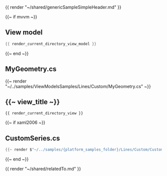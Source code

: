 <!--
To get help on editing this file, see https://github.com/beto-rodriguez/LiveCharts2/blob/dev/docs/readme.md
content is normally pulled from the examples in the repository.
-->

{{ render "~/shared/genericSampleSimpleHeader.md" }}

{{~ if mvvm ~}}
## View model

```csharp
{{ render_current_directory_view_model }}
```
{{~ end ~}}

## MyGeometry.cs

{{~ render "~/../samples/ViewModelsSamples/Lines/Custom/MyGeometry.cs" ~}}

## {{~ view_title ~}}
```
{{ render_current_directory_view }}
```

{{~ if xaml2006 ~}}
## CustomSeries.cs

```csharp
{{~ render $"~/../samples/{platform_samples_folder}/Lines/Custom/CustomSeries.cs" ~}}
```
{{~ end ~}}

{{ render "~/shared/relatedTo.md" }}
